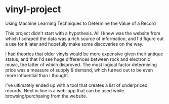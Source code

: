 # vinyl-project
Using Machine Learning Techniques to Determine the Value of a Record

This project didn't start with a hypothesis. All I knew was the website from which I scraped the data was a rich source of 
information, and I'd figure out a use for it later and hopefully make some discoveries on the way.

I had theories that older vinyls would be more expensive given their antique status, and that I'd see huge differences between
rock and electronic music, the latter of which disproved. The most logical factor determining price was a measure of supply 
& demand, which turned out to be even more influential than I thought.

I've ultimately ended up with a tool that creates a list of underpriced records. Next in line is a web-app that can be used 
while browsing/purchasing from the website.

